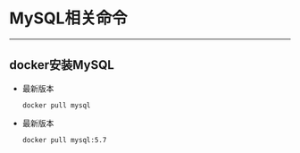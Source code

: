 # MySQL相关命令

***

## docker安装MySQL

- 最新版本

  ```
  docker pull mysql
  ```
- 最新版本
  ```
  docker pull mysql:5.7
  ```